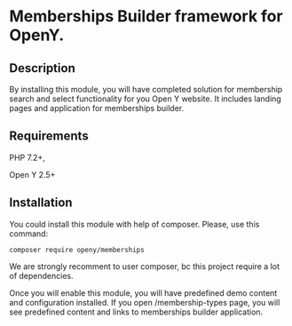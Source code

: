 # Memberships Builder framework for OpenY.

## Description

By installing this module, you will have completed solution for membership search and select functionality for you Open Y website.
It includes landing pages and application for memberships builder.

## Requirements

PHP 7.2+,

Open Y 2.5+

## Installation

You could install this module with help of composer. Please, use this command:

`composer require openy/memberships`

We are strongly recomment to user composer, bc this project require a lot of dependencies.

Once you will enable this module, you will have predefined demo content and configuration installed.
If you open /membership-types page, you will see predefined content and links to memberships builder application.


